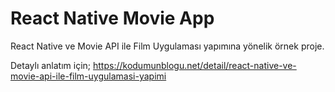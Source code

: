 # React Native Movie App

React Native ve Movie API ile Film Uygulaması yapımına yönelik örnek proje.

Detaylı anlatım için; https://kodumunblogu.net/detail/react-native-ve-movie-api-ile-film-uygulamasi-yapimi